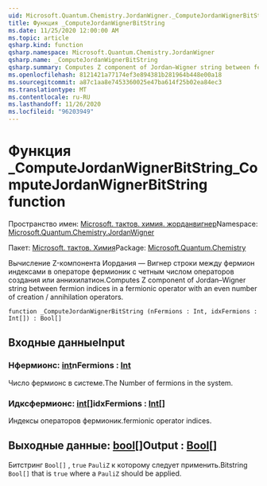```yaml
---
uid: Microsoft.Quantum.Chemistry.JordanWigner._ComputeJordanWignerBitString
title: Функция _ComputeJordanWignerBitString
ms.date: 11/25/2020 12:00:00 AM
ms.topic: article
qsharp.kind: function
qsharp.namespace: Microsoft.Quantum.Chemistry.JordanWigner
qsharp.name: _ComputeJordanWignerBitString
qsharp.summary: Computes Z component of Jordan–Wigner string between fermion indices in a fermionic operator with an even number of creation / annihilation operators.
ms.openlocfilehash: 8121421a77174ef3e894381b281964b448e00a18
ms.sourcegitcommit: a87c1aa8e7453360025e47ba614f25b02ea84ec3
ms.translationtype: MT
ms.contentlocale: ru-RU
ms.lasthandoff: 11/26/2020
ms.locfileid: "96203949"
---
```

# <a name="_computejordanwignerbitstring-function"></a><span data-ttu-id="d11d9-102">Функция _ComputeJordanWignerBitString</span><span class="sxs-lookup"><span data-stu-id="d11d9-102">_ComputeJordanWignerBitString function</span></span>

<span data-ttu-id="d11d9-103">Пространство имен: [Microsoft. тактов. химия. жорданвигнер](xref:Microsoft.Quantum.Chemistry.JordanWigner)</span><span class="sxs-lookup"><span data-stu-id="d11d9-103">Namespace: [Microsoft.Quantum.Chemistry.JordanWigner](xref:Microsoft.Quantum.Chemistry.JordanWigner)</span></span>

<span data-ttu-id="d11d9-104">Пакет: [Microsoft. тактов. Химия](https://nuget.org/packages/Microsoft.Quantum.Chemistry)</span><span class="sxs-lookup"><span data-stu-id="d11d9-104">Package: [Microsoft.Quantum.Chemistry](https://nuget.org/packages/Microsoft.Quantum.Chemistry)</span></span>


<span data-ttu-id="d11d9-105">Вычисление Z-компонента Иордания — Вигнер строки между фермион индексами в операторе фермионик с четным числом операторов создания или аннихилатион.</span><span class="sxs-lookup"><span data-stu-id="d11d9-105">Computes Z component of Jordan–Wigner string between fermion indices in a fermionic operator with an even number of creation / annihilation operators.</span></span>

```qsharp
function _ComputeJordanWignerBitString (nFermions : Int, idxFermions : Int[]) : Bool[]
```


## <a name="input"></a><span data-ttu-id="d11d9-106">Входные данные</span><span class="sxs-lookup"><span data-stu-id="d11d9-106">Input</span></span>

### <a name="nfermions--int"></a><span data-ttu-id="d11d9-107">Нфермионс: [int](xref:microsoft.quantum.lang-ref.int)</span><span class="sxs-lookup"><span data-stu-id="d11d9-107">nFermions : [Int](xref:microsoft.quantum.lang-ref.int)</span></span>

<span data-ttu-id="d11d9-108">Число фермионс в системе.</span><span class="sxs-lookup"><span data-stu-id="d11d9-108">The Number of fermions in the system.</span></span>


### <a name="idxfermions--int"></a><span data-ttu-id="d11d9-109">Идксфермионс: [int](xref:microsoft.quantum.lang-ref.int)[]</span><span class="sxs-lookup"><span data-stu-id="d11d9-109">idxFermions : [Int](xref:microsoft.quantum.lang-ref.int)[]</span></span>

<span data-ttu-id="d11d9-110">Индексы операторов фермионик.</span><span class="sxs-lookup"><span data-stu-id="d11d9-110">fermionic operator indices.</span></span>



## <a name="output--bool"></a><span data-ttu-id="d11d9-111">Выходные данные: [bool](xref:microsoft.quantum.lang-ref.bool)[]</span><span class="sxs-lookup"><span data-stu-id="d11d9-111">Output : [Bool](xref:microsoft.quantum.lang-ref.bool)[]</span></span>

<span data-ttu-id="d11d9-112">Битстринг `Bool[]` , `true` `PauliZ` к которому следует применить.</span><span class="sxs-lookup"><span data-stu-id="d11d9-112">Bitstring `Bool[]` that is `true` where a `PauliZ` should be applied.</span></span>